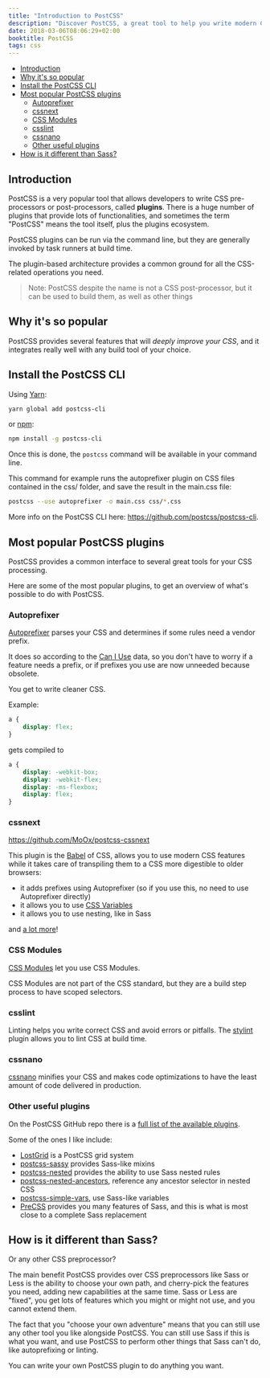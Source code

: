 ```yaml
---
title: "Introduction to PostCSS"
description: "Discover PostCSS, a great tool to help you write modern CSS. PostCSS is a very popular tool that allows developers to write CSS pre-processors or post-processors"
date: 2018-03-06T08:06:29+02:00
booktitle: PostCSS
tags: css
---
```


<!-- TOC -->

- [Introduction](#introduction)
- [Why it's so popular](#why-its-so-popular)
- [Install the PostCSS CLI](#install-the-postcss-cli)
- [Most popular PostCSS plugins](#most-popular-postcss-plugins)
  - [Autoprefixer](#autoprefixer)
  - [cssnext](#cssnext)
  - [CSS Modules](#css-modules)
  - [csslint](#csslint)
  - [cssnano](#cssnano)
  - [Other useful plugins](#other-useful-plugins)
- [How is it different than Sass?](#how-is-it-different-than-sass)

<!-- /TOC -->

## Introduction

PostCSS is a very popular tool that allows developers to write CSS pre-processors or post-processors, called **plugins**. There is a huge number of plugins that provide lots of functionalities, and sometimes the term "PostCSS" means the tool itself, plus the plugins ecosystem.

PostCSS plugins can be run via the command line, but they are generally invoked by task runners at build time.

The plugin-based architecture provides a common ground for all the CSS-related operations you need.

> Note: PostCSS despite the name is not a CSS post-processor, but it can be used to build them, as well as other things

## Why it's so popular

PostCSS provides several features that will *deeply improve your CSS*, and it integrates really well with any build tool of your choice.

## Install the PostCSS CLI

Using [Yarn](/yarn/):

```bash
yarn global add postcss-cli
```

or [npm](/npm/):

```bash
npm install -g postcss-cli
```

Once this is done, the `postcss` command will be available in your command line.

This command for example runs the autoprefixer plugin on CSS files contained in the css/ folder, and save the result in the main.css file:

```bash
postcss --use autoprefixer -o main.css css/*.css
```

More info on the PostCSS CLI here: <https://github.com/postcss/postcss-cli>.

## Most popular PostCSS plugins

PostCSS provides a common interface to several great tools for your CSS processing.

Here are some of the most popular plugins, to get an overview of what's possible to do with PostCSS.

### Autoprefixer

[Autoprefixer](https://github.com/postcss/autoprefixer) parses your CSS and determines if some rules need a vendor prefix.

It does so according to the [Can I Use](http://caniuse.com/) data, so you don't have to worry if a feature needs a prefix, or if prefixes you use are now unneeded because obsolete.

You get to write cleaner CSS.

Example:

```css
a {
    display: flex;
}
```

gets compiled to

```css
a {
    display: -webkit-box;
    display: -webkit-flex;
    display: -ms-flexbox;
    display: flex;
}
```

### cssnext

<https://github.com/MoOx/postcss-cssnext>

This plugin is the [Babel](/babel/) of CSS, allows you to use modern CSS features while it takes care of transpiling them to a CSS more digestible to older browsers:

- it adds prefixes using Autoprefixer (so if you use this, no need to use Autoprefixer directly)
- it allows you to use [CSS Variables](/css-variables/)
- it allows you to use nesting, like in Sass

and [a lot more](http://cssnext.io/features/)!

### CSS Modules

[CSS Modules](https://github.com/css-modules/postcss-modules) let you use CSS Modules.

CSS Modules are not part of the CSS standard, but they are a build step process to have scoped selectors.

### csslint

Linting helps you write correct CSS and avoid errors or pitfalls. The [stylint](http://stylelint.io/) plugin allows you to lint CSS at build time.

### cssnano

[cssnano](http://cssnano.co/) minifies your CSS and makes code optimizations to have the least amount of code delivered in production.

### Other useful plugins

On the PostCSS GitHub repo there is a [full list of the available plugins](https://github.com/postcss/postcss/blob/master/docs/plugins.md).

Some of the ones I like include:

- [LostGrid](https://github.com/peterramsing/lost) is a PostCSS grid system
- [postcss-sassy](https://github.com/andyjansson/postcss-sassy-mixins) provides Sass-like mixins
- [postcss-nested](https://github.com/postcss/postcss-nested) provides the ability to use Sass nested rules
- [postcss-nested-ancestors](https://github.com/toomuchdesign/postcss-nested-ancestors), reference any ancestor selector in nested CSS
- [postcss-simple-vars](https://github.com/postcss/postcss-simple-vars), use Sass-like variables
- [PreCSS](https://github.com/jonathantneal/precss) provides you many features of Sass, and this is what is most close to a complete Sass replacement

## How is it different than Sass?

Or any other CSS preprocessor?

The main benefit PostCSS provides over CSS preprocessors like Sass or Less is the ability to choose your own path, and cherry-pick the features you need, adding new capabilities at the same time. Sass or Less are "fixed", you get lots of features which you might or might not use, and you cannot extend them.

The fact that you "choose your own adventure" means that you can still use any other tool you like alongside PostCSS. You can still use Sass if this is what you want, and use PostCSS to perform other things that Sass can't do, like autoprefixing or linting.

You can write your own PostCSS plugin to do anything you want.